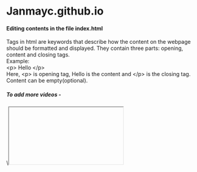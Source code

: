 # Janmayc.github.io

<h4> Editing contents in the file index.html </h4>

Tags in html are keywords that describe how the content on the webpage should be formatted and displayed. They contain three parts: opening, content and closing tags.<br>
Example:<br>
\<p> Hello \</p><br>
Here, \<p> is opening tag, Hello is the content and \</p> is the closing tag. Content can be empty(optional).

<h5> To add more videos - </h5>
\<iframe> \<\iframe> - this tag is used to add video content in the page.

Example:<br>
\<iframe width="600" height="200" src="https://www.youtube.com/embed/7xQ0V74Sjcc" frameborder="0" allowfullscreen> \</iframe><br>
Adds a video content to the page, src attribute- contains link to the video.

<h5> To add links in the webpage - </h5>
\<a> \</a> - this tag is used to link from one page to another. 

Example:<br>
\<a href="https://www.w3schools.com"> Click on this link \</a><br>
Directs you to the link mentioned in “href” attribute when clicked on it. To link a page/file present in current working directory, paste the path of the file that you want to link in “href” attribute.

\<a href="https://www.w3schools.com" download> Click on this link \</a><br>
Here download attribute specifies that target will be downloaded when clicked on it.

<h5>To add a paragraph or description about anything - </h5>
\<p> \</p> - this tag is used to define a paragraph.

Example:<br>
\<p> This is some text in a paragraph. \</p><br>
Adds a paragraph in the webpage. In this case, inserts “This is some text in a paragraph.” on the webpage.
